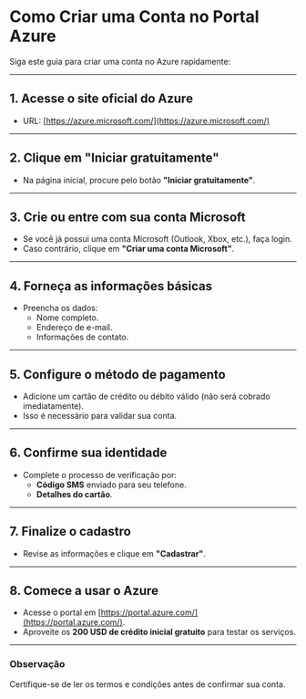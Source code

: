 # Como Criar uma Conta no Portal Azure

Siga este guia para criar uma conta no Azure rapidamente:

---

## **1. Acesse o site oficial do Azure**
- URL: [https://azure.microsoft.com/](https://azure.microsoft.com/)

---

## **2. Clique em "Iniciar gratuitamente"**
- Na página inicial, procure pelo botão **"Iniciar gratuitamente"**.

---

## **3. Crie ou entre com sua conta Microsoft**
- Se você já possui uma conta Microsoft (Outlook, Xbox, etc.), faça login.
- Caso contrário, clique em **"Criar uma conta Microsoft"**.

---

## **4. Forneça as informações básicas**
- Preencha os dados:
  - Nome completo.
  - Endereço de e-mail.
  - Informações de contato.

---

## **5. Configure o método de pagamento**
- Adicione um cartão de crédito ou débito válido (não será cobrado imediatamente).
- Isso é necessário para validar sua conta.

---

## **6. Confirme sua identidade**
- Complete o processo de verificação por:
  - **Código SMS** enviado para seu telefone.
  - **Detalhes do cartão**.

---

## **7. Finalize o cadastro**
- Revise as informações e clique em **"Cadastrar"**.

---

## **8. Comece a usar o Azure**
- Acesse o portal em [https://portal.azure.com/](https://portal.azure.com/).
- Aproveite os **200 USD de crédito inicial gratuito** para testar os serviços.

---

### Observação
Certifique-se de ler os termos e condições antes de confirmar sua conta.
